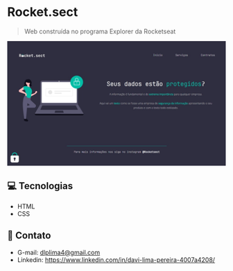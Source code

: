 # Rocket.sect

> Web construída no programa Explorer da Rocketseat 


![preview](./.github/preview.jpeg)


## 💻 Tecnologias

- HTML
- CSS

## 👤 Contato

- G-mail: dlplima4@gmail.com
- Linkedin: https://www.linkedin.com/in/davi-lima-pereira-4007a4208/